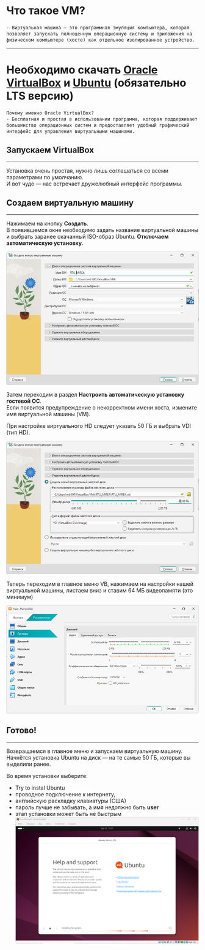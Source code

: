 # Что такое VM?  
  
```  
- Виртуальная машина — это программная эмуляция компьютера, которая позволяет запускать полноценную операционную систему и приложения на физическом компьютере (хосте) как отдельное изолированное устройство.  
```  
  
---  
# Необходимо скачать [Oracle VirtualBox]( https://www.virtualbox.org/wiki/Downloads) и [Ubuntu](https://ubuntu.com/download/desktop) (обязательно LTS версию)  
  
```  
Почему именно Oracle VirtualBox?  
- Бесплатная и простая в использовании программа, которая поддерживает большинство операционных систем и предоставляет удобный графический интерфейс для управления виртуальными машинами.  
```  
  
## Запускаем VirtualBox 
----
Установка очень простая, нужно лишь соглашаться со всеми параметрами по умолчанию.  
И вот чудо — нас встречает дружелюбный интерфейс программы.  
  
## Создаем виртуальную машину
---
Нажимаем на кнопку **Создать**.  
В появившемся окне необходимо задать название виртуальной машины и выбрать заранее скачанный ISO-образ Ubuntu. **Отключаем автоматическую установку**.
  
![oc_name](https://github.com/MAx39999/Guid/blob/main/static/image/oc_name.png)  
  
Затем переходим в раздел **Настроить автоматическую установку гостевой ОС**.  
Если появится предупреждение о некорректном имени хоста, измените имя виртуальной машины (VM). 

При настройке виртуального HD следует указать 50 ГБ и выбрать VDI (тип HD).  
  
![VHD](https://github.com/MAx39999/Guid/blob/main/static/image/VHD.png)  

Теперь переходим в главное меню VB, нажимаем на настройки нашей виртуальной машины, листаем вниз и ставим 64 МБ видеопамяти (это минимум)

![video_memory](https://github.com/MAx39999/Guid/blob/main/static/image/video_memory.png)

## Готово!  
---
Возвращаемся в главное меню и запускаем виртуальную машину.  
Начнётся установка Ubuntu на диск — на те самые 50 ГБ, которые вы выделили ранее.  
  
Во время установки выберите:  
* Try to instal Ubuntu
* проводное подключение к интернету,  
* английскую раскладку клавиатуры (США)
* пароль лучше не забывать, а имя недолжно быть **user**
* этап установки может быть не быстрым
![oc_install](https://github.com/MAx39999/Guid/blob/main/static/image/oc_install.png)
